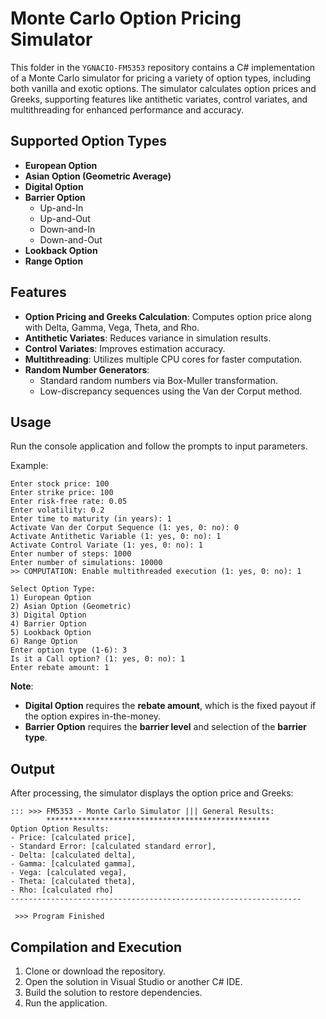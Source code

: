 # Monte Carlo Option Pricing Simulator

This folder in the `YGNACIO-FM5353` repository contains a C# implementation of a Monte Carlo simulator for pricing a variety of option types, including both vanilla and exotic options. The simulator calculates option prices and Greeks, supporting features like antithetic variates, control variates, and multithreading for enhanced performance and accuracy.

## Supported Option Types

- **European Option**
- **Asian Option (Geometric Average)**
- **Digital Option**
- **Barrier Option**
  - Up-and-In
  - Up-and-Out
  - Down-and-In
  - Down-and-Out
- **Lookback Option**
- **Range Option**

## Features

- **Option Pricing and Greeks Calculation**: Computes option price along with Delta, Gamma, Vega, Theta, and Rho.
- **Antithetic Variates**: Reduces variance in simulation results.
- **Control Variates**: Improves estimation accuracy.
- **Multithreading**: Utilizes multiple CPU cores for faster computation.
- **Random Number Generators**:
  - Standard random numbers via Box-Muller transformation.
  - Low-discrepancy sequences using the Van der Corput method.

## Usage

Run the console application and follow the prompts to input parameters. 

Example:

```
Enter stock price: 100
Enter strike price: 100
Enter risk-free rate: 0.05
Enter volatility: 0.2
Enter time to maturity (in years): 1
Activate Van der Corput Sequence (1: yes, 0: no): 0
Activate Antithetic Variable (1: yes, 0: no): 1
Activate Control Variate (1: yes, 0: no): 1
Enter number of steps: 1000
Enter number of simulations: 10000
>> COMPUTATION: Enable multithreaded execution (1: yes, 0: no): 1

Select Option Type:
1) European Option
2) Asian Option (Geometric)
3) Digital Option
4) Barrier Option
5) Lookback Option
6) Range Option
Enter option type (1-6): 3
Is it a Call option? (1: yes, 0: no): 1
Enter rebate amount: 1
```

**Note**:

- **Digital Option** requires the **rebate amount**, which is the fixed payout if the option expires in-the-money.
- **Barrier Option** requires the **barrier level** and selection of the **barrier type**.

## Output

After processing, the simulator displays the option price and Greeks:

```
::: >>> FM5353 - Monte Carlo Simulator ||| General Results:
        **************************************************
Option Option Results:
- Price: [calculated price],
- Standard Error: [calculated standard error],
- Delta: [calculated delta],
- Gamma: [calculated gamma],
- Vega: [calculated vega],
- Theta: [calculated theta],
- Rho: [calculated rho]
-----------------------------------------------------------------

 >>> Program Finished
```

## Compilation and Execution

1. Clone or download the repository.
2. Open the solution in Visual Studio or another C# IDE.
3. Build the solution to restore dependencies.
4. Run the application.
